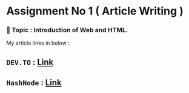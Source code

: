 # Assignment No 1  ( Article Writing )

### 📔 Topic : Introduction of Web and HTML.

My article links in below : 

## `DEV.TO` :  [Link](https://dev.to/sm8uti/introduction-to-web-and-html-159j)
## `HashNode` : [Link](https://sm8uti.hashnode.dev/introduction-to-web-and-html)


